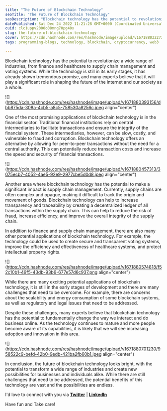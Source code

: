 ```yaml
---
title: "The Future of Blockchain Technology"
seoTitle: "The Future of Blockchain Technology"
seoDescription: "Blockchain technology has the potential to revolutionize a wide range of industries..."
datePublished: Sat Dec 24 2022 11:21:28 GMT+0000 (Coordinated Universal Time)
cuid: clc1uppv2000o08mng70pg40x
slug: the-future-of-blockchain-technology
cover: https://cdn.hashnode.com/res/hashnode/image/upload/v1671880322730/857aa11b-317d-4cf4-8e6e-24023580cfce.png
tags: programming-blogs, technology, blockchain, cryptocurrency, web3

---
```


Blockchain technology has the potential to revolutionize a wide range of industries, from finance and healthcare to supply chain management and voting systems. While the technology is still in its early stages, it has already shown tremendous promise, and many experts believe that it will play a significant role in shaping the future of the internet and our society as a whole.

![](https://cdn.hashnode.com/res/hashnode/image/upload/v1671880393156/dbb875da-308a-4cb5-a8c5-758530a8256c.jpeg align="center")

One of the most promising applications of blockchain technology is in the financial sector. Traditional financial institutions rely on central intermediaries to facilitate transactions and ensure the integrity of the financial system. These intermediaries, however, can be slow, costly, and vulnerable to fraud and corruption. Blockchain technology offers an alternative by allowing for peer-to-peer transactions without the need for a central authority. This can potentially reduce transaction costs and increase the speed and security of financial transactions.

![](https://cdn.hashnode.com/res/hashnode/image/upload/v1671880457313/3075ecb7-4052-4ae5-92e9-2977cbe5d0d8.jpeg align="center")

Another area where blockchain technology has the potential to make a significant impact is supply chain management. Currently, supply chains are often complex and opaque, making it difficult to track the origin and movement of goods. Blockchain technology can help to increase transparency and traceability by creating a decentralized ledger of all transactions within the supply chain. This can help to reduce the risk of fraud, increase efficiency, and improve the overall integrity of the supply chain.

In addition to finance and supply chain management, there are also many other potential applications of blockchain technology. For example, the technology could be used to create secure and transparent voting systems, improve the efficiency and effectiveness of healthcare systems, and protect intellectual property rights.

![](https://cdn.hashnode.com/res/hashnode/image/upload/v1671880574818/f52c10b1-49f5-43db-93b6-677e57d6c937.png align="center")

While there are many exciting potential applications of blockchain technology, it is still in the early stages of development and there are many challenges that need to be overcome. For example, there are concerns about the scalability and energy consumption of some blockchain systems, as well as regulatory and legal issues that need to be addressed.

Despite these challenges, many experts believe that blockchain technology has the potential to fundamentally change the way we interact and do business online. As the technology continues to mature and more people become aware of its capabilities, it is likely that we will see increasing adoption and innovation in this area.

![](https://cdn.hashnode.com/res/hashnode/image/upload/v1671880701230/958522c9-befd-42b0-9edb-421ba2fb60b1.jpeg align="center")

In conclusion, the future of blockchain technology looks bright, with the potential to transform a wide range of industries and create new possibilities for businesses and individuals alike. While there are still challenges that need to be addressed, the potential benefits of this technology are vast and the possibilities are endless.

I'd love to connect with you via [**Twitter**](https://twitter.com/bonaogeto) | [**LinkedIn**](https://www.linkedin.com/in/bonaventureogeto/)

Have fun and Take care!